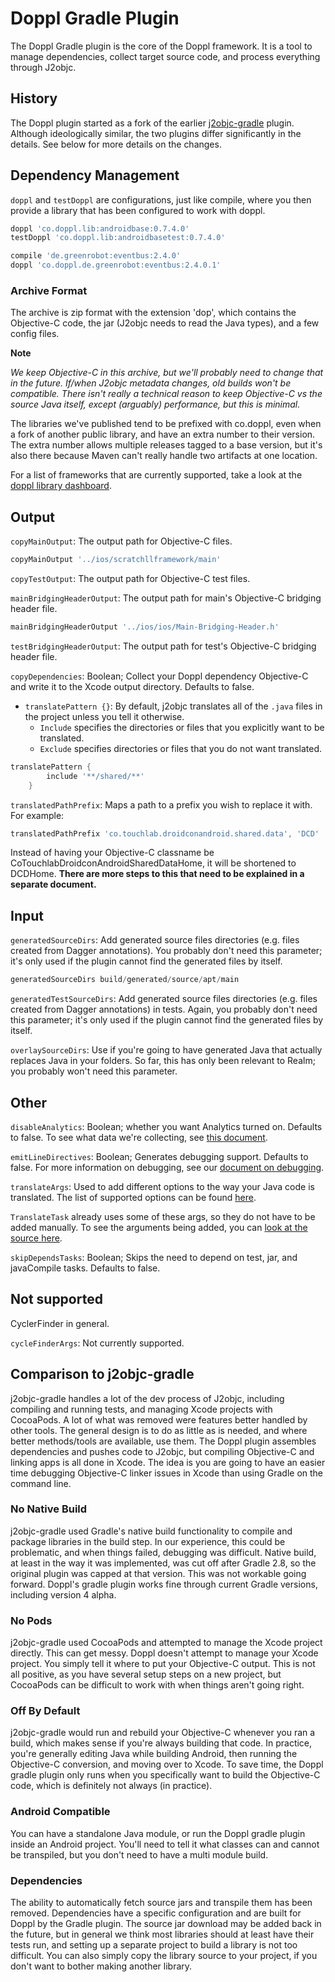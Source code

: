 # Doppl Gradle Plugin

The Doppl Gradle plugin is the core of the Doppl framework. It is a tool to manage dependencies, collect target source code, and process everything through J2objc.

## History

The Doppl plugin started as a fork of the earlier [j2objc-gradle](https://github.com/j2objc-contrib/j2objc-gradle) plugin. Although ideologically similar, the two plugins differ significantly in the details. See below for more details on the changes.

## Dependency Management

`doppl` and `testDoppl` are configurations, just like compile, where you then provide a library that has been configured to work with doppl.

```groovy
doppl 'co.doppl.lib:androidbase:0.7.4.0'
testDoppl 'co.doppl.lib:androidbasetest:0.7.4.0'

compile 'de.greenrobot:eventbus:2.4.0'
doppl 'co.doppl.de.greenrobot:eventbus:2.4.0.1'
```

### Archive Format

The archive is zip format with the extension 'dop', which contains the Objective-C code, the jar (J2objc needs to read the Java types), and a few config files.

**Note**

*We keep Objective-C in this archive, but we'll probably need to change that in the future. If/when J2objc metadata changes, old builds won't be compatible. There isn't really a technical reason to keep Objective-C vs the source Java itself, except (arguably) performance, but this is minimal.*

The libraries we've published tend to be prefixed with co.doppl, even when a fork of another public library, and have an extra number to their version. The extra number allows multiple releases tagged to a base version, but it's also there because Maven can't really handle two artifacts at one location.

For a list of frameworks that are currently supported, take a look at the [doppl library dashboard](librarystatus.html).

## Output

`copyMainOutput`: The output path for Objective-C files.

```groovy
copyMainOutput '../ios/scratchllframework/main'
```

`copyTestOutput`: The output path for Objective-C test files.

`mainBridgingHeaderOutput`: The output path for main's Objective-C bridging header file.

```groovy
mainBridgingHeaderOutput '../ios/ios/Main-Bridging-Header.h'
```

`testBridgingHeaderOutput`: The output path for test's Objective-C bridging header file.

`copyDependencies`: Boolean; Collect your Doppl dependency Objective-C and write it to the Xcode output directory. Defaults to false.

- `translatePattern {}`: By default, j2objc translates all of the `.java` files in the project unless you tell it otherwise.
	- `Include` specifies the directories or files that you explicitly want to be translated.
	- `Exclude` specifies directories or files that you do not want translated.

```groovy
translatePattern {
        include '**/shared/**'
    }
```

`translatedPathPrefix`: Maps a path to a prefix you wish to replace it with. For example:

```groovy
translatedPathPrefix 'co.touchlab.droidconandroid.shared.data', 'DCD'
```

Instead of having your Objective-C classname be CoTouchlabDroidconAndroidSharedDataHome, it will be shortened to DCDHome. **There are more steps to this that need to be explained in a separate document.**

## Input

`generatedSourceDirs`: Add generated source files directories (e.g. files created from Dagger annotations). You probably don't need this parameter; it's only used if the plugin cannot find the generated files by itself.

```groovy
generatedSourceDirs build/generated/source/apt/main
```

`generatedTestSourceDirs`: Add generated source files directories (e.g. files created from Dagger annotations) in tests. Again, you probably don't need this parameter; it's only used if the plugin cannot find the generated files by itself.

`overlaySourceDirs`: Use if you're going to have generated Java that actually replaces Java in your folders. So far, this has only been relevant to Realm; you probably won't need this parameter.

## Other

`disableAnalytics`: Boolean; whether you want Analytics turned on. Defaults to false. To see what data we're collecting, see [this document](analytics_link).

`emitLineDirectives`: Boolean; Generates debugging support. Defaults to false. For more information on debugging, see our [document on debugging](debugging_link).

`translateArgs`: Used to add different options to the way your Java code is translated. The list of supported options can be found [here](https://developers.google.com/j2objc/reference/j2objc).

`TranslateTask` already uses some of these args, so they do not have to be added manually. To see the arguments being added, you can [look at the source here](https://github.com/doppllib/doppl-gradle/blob/master/src/main/groovy/co/touchlab/doppl/gradle/tasks/TranslateTask.groovy#L332).

`skipDependsTasks`: Boolean; Skips the need to depend on test, jar, and javaCompile tasks. Defaults to false.

## Not supported

CyclerFinder in general.

`cycleFinderArgs`: Not currently supported.

## Comparison to j2objc-gradle

j2objc-gradle handles a lot of the dev process of J2objc, including compiling and running tests, and managing Xcode projects with CocoaPods. A lot of what was removed were features better handled by other tools. The general design is to do as little as is needed, and where better methods/tools are available, use them. The Doppl plugin assembles dependencies and pushes code to J2objc, but compiling Objective-C and linking apps is all done in Xcode. The idea is you are going to have an easier time debugging Objective-C linker issues in Xcode than using Gradle on the command line.

### No Native Build

j2objc-gradle used Gradle's native build functionality to compile and package libraries in the build step. In our experience, this could be problematic, and when things failed, debugging was difficult. Native build, at least in the way it was implemented, was cut off after Gradle 2.8, so the original plugin was capped at that version. This was not workable going forward. Doppl's gradle plugin works fine through current Gradle versions, including version 4 alpha.

### No Pods

j2objc-gradle used CocoaPods and attempted to manage the Xcode project directly. This can get messy. Doppl doesn't attempt to manage your Xcode project. You simply tell it where to put your Objective-C output. This is not all positive, as you have several setup steps on a new project, but CocoaPods can be difficult to work with when things aren't going right.

### Off By Default

j2objc-gradle would run and rebuild your Objective-C whenever you ran a build, which makes sense if you're always building that code. In practice, you're generally editing Java while building Android, then running the Objective-C conversion, and moving over to Xcode. To save time, the Doppl gradle plugin only runs when you specifically want to build the Objective-C code, which is definitely not always (in practice).

### Android Compatible

You can have a standalone Java module, or run the Doppl gradle plugin inside an Android project. You'll need to tell it what classes can and cannot be transpiled, but you don't need to have a multi module build.

### Dependencies

The ability to automatically fetch source jars and transpile them has been removed. Dependencies have a specific configuration and are built for Doppl by the Gradle plugin. The source jar download may be added back in the future, but in general we think most libraries should at least have their tests run, and setting up a separate project to build a library is not too difficult. You can also simply copy the library source to your project, if you don't want to bother making another library.
